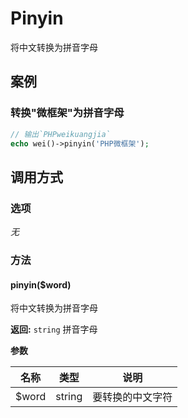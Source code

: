 Pinyin
======

将中文转换为拼音字母

案例
----

### 转换"微框架"为拼音字母

```php
// 输出`PHPweikuangjia`
echo wei()->pinyin('PHP微框架');
```

调用方式
--------

### 选项

*无*

### 方法

#### pinyin($word)

将中文转换为拼音字母

**返回:** `string` 拼音字母

**参数**

名称        | 类型         | 说明
------------|--------------|------
$word       | string       | 要转换的中文字符
